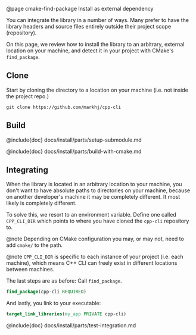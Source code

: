 @page cmake-find-package Install as external dependency

You can integrate the library in a number of ways.
Many prefer to have the library headers and source files entirely
outside their project scope (repository).

On this page, we review how to install the library to an arbitrary,
external location on your machine, and detect it in your project with CMake's
``find_package``.

## Clone

Start by cloning the directory to a location on
your machine (i.e. not inside the project repo.)

````
git clone https://github.com/markhj/cpp-cli
````

## Build

@include{doc} docs/install/parts/setup-submodule.md

@include{doc} docs/install/parts/build-with-cmake.md

## Integrating

When the library is located in an arbitrary location to your machine,
you don't want to have absolute paths to directories on your machine,
because on another developer's machine it may be completely different.
It most likely is completely different.

To solve this, we resort to an environment variable.  Define one called
``CPP_CLI_DIR`` which points to where you have cloned the ``cpp-cli`` repository to.

@note Depending on CMake configuration you may, or may not, need to
add ``cmake/`` to the path.

@note ``CPP_CLI_DIR`` is specific to each instance of your project (i.e. each machine),
which means C++ CLI can freely exist in different locations between machines.

The last steps are as before: Call ``find_package``.

````cmake
find_package(cpp-cli REQUIRED)
````

And lastly, you link to your executable:

````cmake
target_link_libraries(my_app PRIVATE cpp-cli)
````

@include{doc} docs/install/parts/test-integration.md

